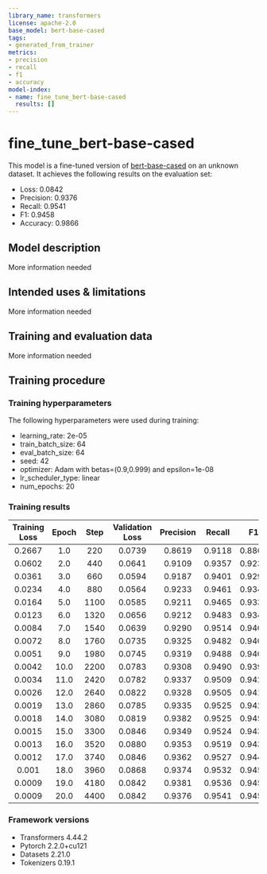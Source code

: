 ```yaml
---
library_name: transformers
license: apache-2.0
base_model: bert-base-cased
tags:
- generated_from_trainer
metrics:
- precision
- recall
- f1
- accuracy
model-index:
- name: fine_tune_bert-base-cased
  results: []
---
```


<!-- This model card has been generated automatically according to the information the Trainer had access to. You
should probably proofread and complete it, then remove this comment. -->

# fine_tune_bert-base-cased

This model is a fine-tuned version of [bert-base-cased](https://huggingface.co/bert-base-cased) on an unknown dataset.
It achieves the following results on the evaluation set:
- Loss: 0.0842
- Precision: 0.9376
- Recall: 0.9541
- F1: 0.9458
- Accuracy: 0.9866

## Model description

More information needed

## Intended uses & limitations

More information needed

## Training and evaluation data

More information needed

## Training procedure

### Training hyperparameters

The following hyperparameters were used during training:
- learning_rate: 2e-05
- train_batch_size: 64
- eval_batch_size: 64
- seed: 42
- optimizer: Adam with betas=(0.9,0.999) and epsilon=1e-08
- lr_scheduler_type: linear
- num_epochs: 20

### Training results

| Training Loss | Epoch | Step | Validation Loss | Precision | Recall | F1     | Accuracy |
|:-------------:|:-----:|:----:|:---------------:|:---------:|:------:|:------:|:--------:|
| 0.2667        | 1.0   | 220  | 0.0739          | 0.8619    | 0.9118 | 0.8862 | 0.9776   |
| 0.0602        | 2.0   | 440  | 0.0641          | 0.9109    | 0.9357 | 0.9231 | 0.9830   |
| 0.0361        | 3.0   | 660  | 0.0594          | 0.9187    | 0.9401 | 0.9293 | 0.9845   |
| 0.0234        | 4.0   | 880  | 0.0564          | 0.9233    | 0.9461 | 0.9346 | 0.9854   |
| 0.0164        | 5.0   | 1100 | 0.0585          | 0.9211    | 0.9465 | 0.9336 | 0.9856   |
| 0.0123        | 6.0   | 1320 | 0.0656          | 0.9212    | 0.9483 | 0.9346 | 0.9850   |
| 0.0084        | 7.0   | 1540 | 0.0639          | 0.9290    | 0.9514 | 0.9401 | 0.9864   |
| 0.0072        | 8.0   | 1760 | 0.0735          | 0.9325    | 0.9482 | 0.9403 | 0.9862   |
| 0.0051        | 9.0   | 1980 | 0.0745          | 0.9319    | 0.9488 | 0.9403 | 0.9856   |
| 0.0042        | 10.0  | 2200 | 0.0783          | 0.9308    | 0.9490 | 0.9398 | 0.9858   |
| 0.0034        | 11.0  | 2420 | 0.0782          | 0.9337    | 0.9509 | 0.9422 | 0.9862   |
| 0.0026        | 12.0  | 2640 | 0.0822          | 0.9328    | 0.9505 | 0.9416 | 0.9858   |
| 0.0019        | 13.0  | 2860 | 0.0785          | 0.9335    | 0.9525 | 0.9429 | 0.9862   |
| 0.0018        | 14.0  | 3080 | 0.0819          | 0.9382    | 0.9525 | 0.9453 | 0.9865   |
| 0.0015        | 15.0  | 3300 | 0.0846          | 0.9349    | 0.9524 | 0.9436 | 0.9863   |
| 0.0013        | 16.0  | 3520 | 0.0880          | 0.9353    | 0.9519 | 0.9435 | 0.9860   |
| 0.0012        | 17.0  | 3740 | 0.0846          | 0.9362    | 0.9527 | 0.9444 | 0.9864   |
| 0.001         | 18.0  | 3960 | 0.0868          | 0.9374    | 0.9532 | 0.9453 | 0.9864   |
| 0.0009        | 19.0  | 4180 | 0.0842          | 0.9381    | 0.9536 | 0.9458 | 0.9868   |
| 0.0009        | 20.0  | 4400 | 0.0842          | 0.9376    | 0.9541 | 0.9458 | 0.9866   |


### Framework versions

- Transformers 4.44.2
- Pytorch 2.2.0+cu121
- Datasets 2.21.0
- Tokenizers 0.19.1
